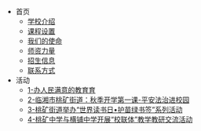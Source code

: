 * 首页
    * [学校介绍](README?id=学校介绍)
    * [课程设置](README?id=课程设置)
    * [我们的使命](README?id=我们的使命)
    * [师资力量](README?id=师资力量)
    * [招生信息](README?id=招生信息)
    * [联系方式](README?id=联系方式)
* 活动
    * [1-办人民满意的教育育](1-办人民满意的教育)
    * [2-临湘市桃矿街道：秋季开学第一课-平安法治进校园](2-临湘市桃矿街道：秋季开学第一课-平安法治进校园)
    * [3-桃矿街道举办“世界读书日•护苗绿书签”系列活动](3-桃矿街道举办“世界读书日•护苗绿书签”系列活动)
    * [4-桃矿中学与横铺中学开展“校联体”教学教研交流活动](4-桃矿中学与横铺中学开展“校联体”教学教研交流活动)
